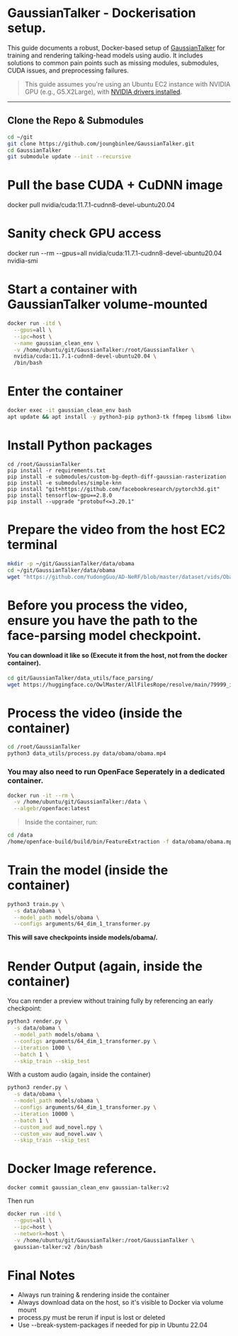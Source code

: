 # GaussianTalker - Dockerisation setup.

This guide documents a robust, Docker-based setup of [GaussianTalker](https://github.com/cvlab-kaist/GaussianTalker) for training and rendering talking-head models using audio. It includes solutions to common pain points such as missing modules, submodules, CUDA issues, and preprocessing failures.

> This guide assumes you're using an Ubuntu EC2 instance with NVIDIA GPU (e.g., G5.X2Large), with [NVIDIA drivers installed](https://docs.nvidia.com/datacenter/tesla/tesla-installation-notes/index.html).

---

## Clone the Repo & Submodules

```bash
cd ~/git
git clone https://github.com/joungbinlee/GaussianTalker.git
cd GaussianTalker
git submodule update --init --recursive
```

# Pull the base CUDA + CuDNN image
docker pull nvidia/cuda:11.7.1-cudnn8-devel-ubuntu20.04

# Sanity check GPU access
docker run --rm --gpus=all nvidia/cuda:11.7.1-cudnn8-devel-ubuntu20.04 nvidia-smi

# Start a container with GaussianTalker volume-mounted
```bash
docker run -itd \
  --gpus=all \
  --ipc=host \
  --name gaussian_clean_env \
  -v /home/ubuntu/git/GaussianTalker:/root/GaussianTalker \
  nvidia/cuda:11.7.1-cudnn8-devel-ubuntu20.04 \
  /bin/bash
```
# Enter the container
```bash
docker exec -it gaussian_clean_env bash
apt update && apt install -y python3-pip python3-tk ffmpeg libsm6 libxext6 portaudio19-dev
```
# Install Python packages
```
cd /root/GaussianTalker
pip install -r requirements.txt
pip install -e submodules/custom-bg-depth-diff-gaussian-rasterization
pip install -e submodules/simple-knn
pip install "git+https://github.com/facebookresearch/pytorch3d.git"
pip install tensorflow-gpu==2.8.0
pip install --upgrade "protobuf<=3.20.1"
```

# Prepare the video from the host EC2 terminal

```bash
mkdir -p ~/git/GaussianTalker/data/obama
cd ~/git/GaussianTalker/data/obama
wget "https://github.com/YudongGuo/AD-NeRF/blob/master/dataset/vids/Obama.mp4?raw=true" -O obama.mp4
```

# Before you process the video, ensure you have the path to the face-parsing model checkpoint.
#### You can download it like so (Execute it from the host, not from the docker container).
```bash
cd git/GaussianTalker/data_utils/face_parsing/
wget https://huggingface.co/OwlMaster/AllFilesRope/resolve/main/79999_iter.pth
```

# Process the video (inside the container)
```bash
cd /root/GaussianTalker
python3 data_utils/process.py data/obama/obama.mp4
```

### You may also need to run OpenFace Seperately in a dedicated container.
```bash
docker run -it --rm \
  -v /home/ubuntu/git/GaussianTalker:/data \
  --algebr/openface:latest
```
> Inside the container, run:
```bash
cd /data
/home/openface-build/build/bin/FeatureExtraction -f data/obama/obama.mp4
```

# Train the model (inside the container)
```bash
python3 train.py \
  -s data/obama \
  --model_path models/obama \
  --configs arguments/64_dim_1_transformer.py
```
**This will save checkpoints inside models/obama/.**

# Render Output (again, inside the container)

You can render a preview without training fully by referencing an early checkpoint:
```bash
python3 render.py \
  -s data/obama \
  --model_path models/obama \
  --configs arguments/64_dim_1_transformer.py \
  --iteration 1000 \
  --batch 1 \
  --skip_train --skip_test
```

With a custom audio (again, inside the container)
```bash
python3 render.py \
  -s data/obama \
  --model_path models/obama \
  --configs arguments/64_dim_1_transformer.py \
  --iteration 10000 \
  --batch 1 \
  --custom_aud aud_novel.npy \
  --custom_wav aud_novel.wav \
  --skip_train --skip_test
```

# Docker Image reference.
```
docker commit gaussian_clean_env gaussian-talker:v2
```
Then run

```bash
docker run -itd \
  --gpus=all \
  --ipc=host \
  --network=host \
  -v /home/ubuntu/git/GaussianTalker:/root/GaussianTalker \
  gaussian-talker:v2 /bin/bash
```


# Final Notes
* Always run training & rendering inside the container
* Always download data on the host, so it's visible to Docker via volume mount
* process.py must be rerun if input is lost or deleted
* Use --break-system-packages if needed for pip in Ubuntu 22.04







